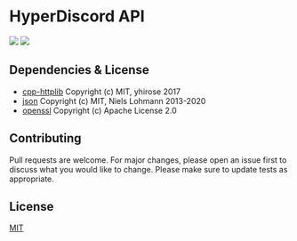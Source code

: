 ﻿# HyperDiscord API
![](https://img.shields.io/badge/license-MIT-yellow)
![](https://img.shields.io/badge/build-passing-green)

## Dependencies & License
- [cpp-httplib](https://github.com/yhirose/cpp-httplib/blob/master/LICENSE) Copyright (c) MIT, yhirose 2017
- [json](https://github.com/nlohmann/json/blob/develop/LICENSE.MIT) Copyright (c) MIT, Niels Lohmann 2013-2020
- [openssl](https://github.com/openssl/openssl/blob/master/LICENSE.txt) Copyright (c) Apache License 2.0

## Contributing
Pull requests are welcome. For major changes, please open an issue first to discuss what you would like to change.
Please make sure to update tests as appropriate.

## License
[MIT](https://choosealicense.com/licenses/mit/)
